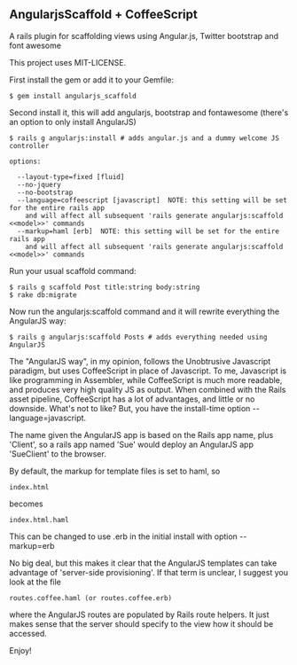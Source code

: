 ## AngularjsScaffold + CoffeeScript

A rails plugin for scaffolding views using Angular.js, Twitter bootstrap
and font awesome

This project uses MIT-LICENSE.

First install the gem or add it to your Gemfile:

    $ gem install angularjs_scaffold

Second install it, this will add angularjs, bootstrap and fontawesome (there's an option to only install AngularJS)

    $ rails g angularjs:install # adds angular.js and a dummy welcome JS controller

    options:  

      --layout-type=fixed [fluid]
      --no-jquery
      --no-bootstrap
      --language=coffeescript [javascript]  NOTE: this setting will be set for the entire rails app 
        and will affect all subsequent 'rails generate angularjs:scaffold <<model>>' commands
      --markup=haml [erb]  NOTE: this setting will be set for the entire rails app 
        and will affect all subsequent 'rails generate angularjs:scaffold <<model>>' commands

Run your usual scaffold command:

    $ rails g scaffold Post title:string body:string
    $ rake db:migrate

Now run the angularjs:scaffold command and it will rewrite everything the AngularJS way:

    $ rails g angularjs:scaffold Posts # adds everything needed using AngularJS

The "AngularJS way", in my opinion, follows the Unobtrusive Javascript paradigm, but uses CoffeeScript in place of Javascript.  To me, Javascript is like programming in Assembler, while CoffeeScript is much more readable, and produces very high quality JS as output.  When combined with the Rails asset pipeline, CoffeeScript has a lot of advantages, and little or no downside.  What's not to like?  But, you have the install-time option --language=javascript.

The name given the AngularJS app is based on the Rails app name, plus 'Client', so a rails app named 'Sue' would deploy an AngularJS app 'SueClient' to the browser.  

By default, the markup for template files is set to haml, so 

    index.html 

becomes 

    index.html.haml

This can be changed to use .erb in the initial install with option
    --markup=erb 

No big deal, but this makes it clear that the AngularJS templates can take advantage of 'server-side provisioning'.  If that term is unclear, I suggest you look at the file 

    routes.coffee.haml (or routes.coffee.erb)

where the AngularJS routes are populated by Rails route helpers.  It just makes sense that the server should specify to the view how it should be accessed.

Enjoy!
